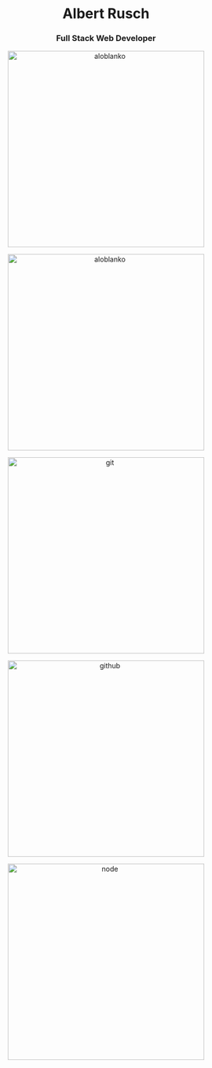 
<h1 align="center">Albert Rusch</h1>
<h3 align="center">Full Stack Web Developer</h3>


<p align="center">
  <img width="400" src="https://github-readme-stats.vercel.app/api?username=aloblanko&show_icons=true&locale=en" alt="aloblanko">
</p>

<p align="center">
  <img width="400" src="https://github-readme-stats.vercel.app/api/top-langs?username=aloblanko&show_icons=true&locale=en&layout=compact" alt="aloblanko">
</p>

<p align="center">
  <img width="400" src="https://media.giphy.com/media/kH6CqYiquZawmU1HI6/giphy.gif" alt="git">
</p>

<p align="center">
  <img width="400" src="https://media.giphy.com/media/du3J3cXyzhj75IOgvA/giphy.gif" alt="github">
</p>

<p align="center">
  <img width="400" src="https://media.giphy.com/media/kdFc8fubgS31b8DsVu/giphy.gif" alt="node">
</p>
